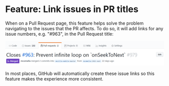 # Feature: Link issues in PR titles
When on a Pull Request page, this feature helps solve the problem navigating to the issues that the PR affects. To do so, it will add links for any issue numbers, e.g. "#963", in the Pull Request title:

![Example of Link issues in PR titles](im/feature_link_issues_in_pr_titles_example.png)

In most places, GitHub will automatically create these issue links so this feature makes the experience more consistent.

